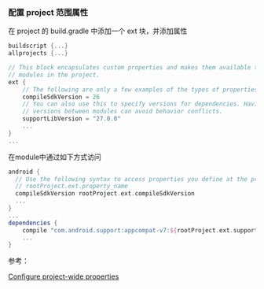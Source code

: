 ### 配置 project 范围属性

在 project 的 build.gradle 中添加一个 ext 块，并添加属性

```groovy
buildscript {...}
allprojects {...}

// This block encapsulates custom properties and makes them available to all
// modules in the project.
ext {
    // The following are only a few examples of the types of properties you can define.
    compileSdkVersion = 26
    // You can also use this to specify versions for dependencies. Having consistent
    // versions between modules can avoid behavior conflicts.
    supportLibVersion = "27.0.0"
    ...
}
...
```

在module中通过如下方式访问

```groovy
android {
  // Use the following syntax to access properties you define at the project level:
  // rootProject.ext.property_name
  compileSdkVersion rootProject.ext.compileSdkVersion
  ...
}
...
dependencies {
    compile "com.android.support:appcompat-v7:${rootProject.ext.supportLibVersion}"
    ...
}
```





参考：

[Configure project-wide properties](https://developer.android.com/studio/build/gradle-tips.html#configure-project-wide-properties)